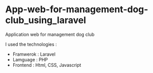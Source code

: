 # App-web-for-management-dog-club_using_laravel
Application web for management dog club

I used the technologies :
- Framwerok : Laravel 
- Lamguage : PHP
- Frontend : Html, CSS, Javascript 
